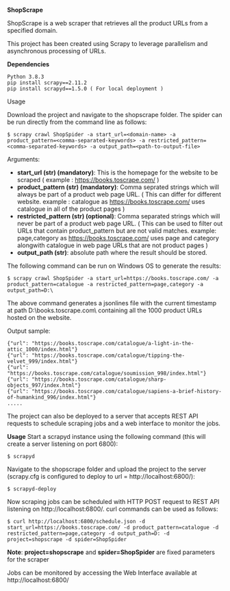 __ShopScrape__

ShopScrape is a web scraper that retrieves all the product URLs from a specified domain.

This project has been created using Scrapy to leverage parallelism and asynchronous processing of URLs.

__Dependencies__
```
Python 3.8.3
pip install scrapy==2.11.2
pip install scrapyd==1.5.0 ( For local deployment )
```
Usage

Download the project and navigate to the shopscrape folder.
The spider can be run directly from the command line as follows:
```
$ scrapy crawl ShopSpider -a start_url=<domain-name> -a product_pattern=<comma-separated-keywords> -a restricted_pattern=<comma-separated-keywords> -a output_path=<path-to-output-file>
```
Arguments:
* __start_url (str) (mandatory)__: This is the homepage for the website to be scraped ( example : https://books.toscrape.com/ )
* __product_pattern (str) (mandatory)__: Comma seprated strings which will always be part of a product web page URL. ( This can differ for different website. example : catalogue as https://books.toscrape.com/ uses catalogue in all of the product pages )
* __restricted_pattern (str) (optional)__: Comma separated strings which will never be part of a product web page URL. ( This can be used to filter out URLs that contain product_pattern but are not valid matches. example: page,category as https://books.toscrape.com/ uses page and category alongwith catalogue in web page URLs that are not product pages )
* __output_path (str)__: absolute path where the result should be stored.

The following command can be run on Windows OS to generate the results:
```
$ scrapy crawl ShopSpider -a start_url=https://books.toscrape.com/ -a product_pattern=catalogue -a restricted_pattern=page,category -a output_path=D:\
```
The above command generates a jsonlines file with the current timestamp at path D:\books.toscrape.com\ containing all the 1000 product URLs hosted on the website.

Output sample:
```
{"url": "https://books.toscrape.com/catalogue/a-light-in-the-attic_1000/index.html"}
{"url": "https://books.toscrape.com/catalogue/tipping-the-velvet_999/index.html"}
{"url": "https://books.toscrape.com/catalogue/soumission_998/index.html"}
{"url": "https://books.toscrape.com/catalogue/sharp-objects_997/index.html"}
{"url": "https://books.toscrape.com/catalogue/sapiens-a-brief-history-of-humankind_996/index.html"}
.....
```

The project can also be deployed to a server that accepts REST API requests to schedule scraping jobs and a web interface to monitor the jobs.

__Usage__
Start a scrapyd instance using the following command (this will create a server listening on port 6800):
```
$ scrapyd
```

Navigate to the shopscrape folder and upload the project to the server (scrapy.cfg is configured to deploy to url = http://localhost:6800/):
```
$ scrapyd-deploy
```
Now scraping jobs can be scheduled with HTTP POST request to REST API listening on http://localhost:6800/. curl commands can be used as follows:
```
$ curl http://localhost:6800/schedule.json -d start_url=https://books.toscrape.com/ -d product_pattern=catalogue -d restricted_pattern=page,category -d output_path=D: -d project=shopscrape -d spider=ShopSpider
```
__Note__: __project=shopscrape__ and __spider=ShopSpider__ are fixed parameters for the scraper

Jobs can be monitored by accessing the Web Interface available at http://localhost:6800/
